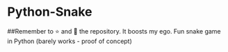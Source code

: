 # Python-Snake
##Remember to ⭐ and 👀 the repository. It boosts my ego.
Fun snake game in Python (barely works - proof of concept)
